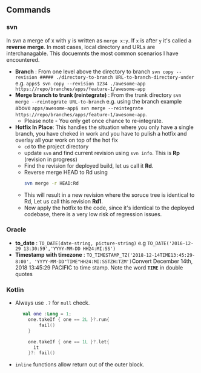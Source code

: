 ## Commands
### svn 
In svn a merge of x with y is written as  `merge x:y`. If `x` is after `y` it's called a __reverse merge__.
In most cases, local directory and URLs are interchanagable. This docuemnts the most common scenarios I have encountered.
* __Branch__ : From one level above the directory to branch `svn copy --revision ##### ./directory-to-branch URL-to-branch-directory-under` e.g. `apps$ svn copy --revision 1234 ./awesome-app https://repo/branches/apps/feature-1/awesome-app`
* __Merge branch to trunk (reintegrate)__ : From the trunk directory `svn merge --reintegrate URL-to-branch` e.g. using the branch example above `apps/awesome-app$ svn merge --reintegrate https://repo/branches/apps/feature-1/awesome-app`. 
  * Please note - You only get once chance to re-integrate.
* __Hotfix In Place__: This handles the situation where you only have a single branch, you have cheked in work and you have to pulish a hotfix and overlay all your work on top of the hot fix
  * `cd` to the project directory
  * update `svn` and find current revision using `svn info`. This is __Rp__ (revision in progress)
  * Find the revision for deployed build, let us call it __Rd__. 
  * Reverse merge HEAD to Rd using 
    ```bash
    svn merge -r HEAD:Rd
    ```
  * This will result in a new revision where the soruce tree is identical to Rd, Let us  call this revision __Rd1__.
  * Now apply the hotfix to the code, since it's identical to the deployed codebase, there is a very low risk of regression issues.
 
### Oracle
* __to_date__ : `TO_DATE(date-string, picture-string)` e.g `TO_DATE('2016-12-29 13:30:59','YYYY-MM-DD HH24:MI:SS')`
* __Timestamp with timezone__ : `TO_TIMESTAMP_TZ('2018-12-14TIME13:45:29-8:00', 'YYYY-MM-DD"TIME"HH24:MI:SSTZH:TZM')`Convert December 14th, 2018 13:45:29 PACIFIC to time stamp. Note the word __`TIME`__ in double quotes
### Kotlin
* Always use `.?` for `null` check.
``` kotlin
      val one :Long = 1;
        one.takeIf { one == 2L }?.run{
            fail()
        }

        one.takeIf { one == 1L }?.let{
          it
        }?: fail()
```
* `inline` functions allow return out of the outer block.
